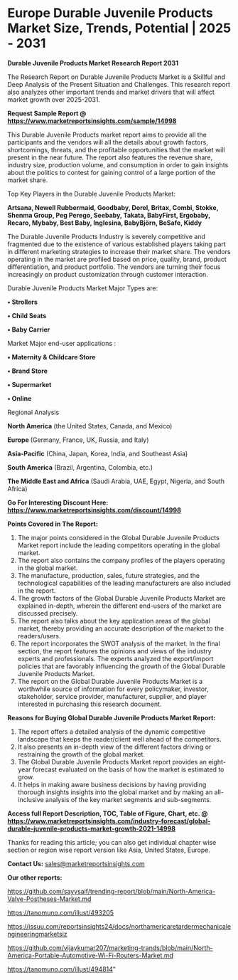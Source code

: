 # Europe Durable Juvenile Products Market Size, Trends, Potential | 2025 - 2031

<strong>Durable Juvenile Products Market Research Report 2031</strong>

The Research Report on Durable Juvenile Products Market is a Skillful and Deep Analysis of the Present Situation and Challenges. This research report also analyzes other important trends and market drivers that will affect market growth over 2025-2031.

<strong>Request Sample Report @ <a href=https://www.marketreportsinsights.com/sample/14998>https://www.marketreportsinsights.com/sample/14998</a></strong>

This Durable Juvenile Products market report aims to provide all the participants and the vendors will all the details about growth factors, shortcomings, threats, and the profitable opportunities that the market will present in the near future. The report also features the revenue share, industry size, production volume, and consumption in order to gain insights about the politics to contest for gaining control of a large portion of the market share.

Top Key Players in the Durable Juvenile Products Market:

<strong>Artsana, Newell Rubbermaid, Goodbaby, Dorel, Britax, Combi, Stokke, Shenma Group, Peg Perego, Seebaby, Takata, BabyFirst, Ergobaby, Recaro, Mybaby, Best Baby, Inglesina, BabyBjörn, BeSafe, Kiddy</strong>

The Durable Juvenile Products Industry is severely competitive and fragmented due to the existence of various established players taking part in different marketing strategies to increase their market share. The vendors operating in the market are profiled based on price, quality, brand, product differentiation, and product portfolio. The vendors are turning their focus increasingly on product customization through customer interaction.

Durable Juvenile Products Market Major Types are:

<strong>• Strollers

• Child Seats

• Baby Carrier</strong>

Market Major end-user applications :

<strong>• Maternity & Childcare Store

• Brand Store

• Supermarket

• Online</strong>

Regional Analysis

</u><strong><b>North America</b></strong> (the United States, Canada, and Mexico)

<strong><b>Europe </b></strong>(Germany, France, UK, Russia, and Italy)

<strong><b>Asia-Pacific</b></strong> (China, Japan, Korea, India, and Southeast Asia)

<strong><b>South America</b></strong> (Brazil, Argentina, Colombia, etc.)

<strong><b>The Middle East and Africa</b></strong> (Saudi Arabia, UAE, Egypt, Nigeria, and South Africa)

<strong>Go For Interesting Discount Here: <a href=https://www.marketreportsinsights.com/discount/14998>https://www.marketreportsinsights.com/discount/14998</a></strong>

<strong>Points Covered in The Report:</strong>
<ol>
  <li>The major points considered in the Global Durable Juvenile Products Market report include the leading competitors operating in the global market.</li>
  <li>The report also contains the company profiles of the players operating in the global market.</li>
  <li>The manufacture, production, sales, future strategies, and the technological capabilities of the leading manufacturers are also included in the report.</li>
  <li>The growth factors of the Global Durable Juvenile Products Market are explained in-depth, wherein the different end-users of the market are discussed precisely.</li>
  <li>The report also talks about the key application areas of the global market, thereby providing an accurate description of the market to the readers/users.</li>
  <li>The report incorporates the SWOT analysis of the market. In the final section, the report features the opinions and views of the industry experts and professionals. The experts analyzed the export/import policies that are favorably influencing the growth of the Global Durable Juvenile Products Market.</li>
  <li>The report on the Global Durable Juvenile Products Market is a worthwhile source of information for every policymaker, investor, stakeholder, service provider, manufacturer, supplier, and player interested in purchasing this research document.</li>
</ol>
<strong>Reasons for Buying Global Durable Juvenile Products Market Report:</strong>

<ol>
  <li>The report offers a detailed analysis of the dynamic competitive landscape that keeps the reader/client well ahead of the competitors.</li>
  <li>It also presents an in-depth view of the different factors driving or restraining the growth of the global market.</li>
  <li>The Global Durable Juvenile Products Market report provides an eight-year forecast evaluated on the basis of how the market is estimated to grow.</li>
  <li>It helps in making aware business decisions by having providing thorough insights insights into the global market and by making an all-inclusive analysis of the key market segments and sub-segments.</li>
</ol>
<strong>Access full Report Description, TOC, Table of Figure, Chart, etc. @ <a href=https://www.marketreportsinsights.com/industry-forecast/global-durable-juvenile-products-market-growth-2021-14998>https://www.marketreportsinsights.com/industry-forecast/global-durable-juvenile-products-market-growth-2021-14998</a></strong>


Thanks for reading this article; you can also get individual chapter wise section or region wise report version like Asia, United States, Europe.

<strong>Contact Us:</strong>
sales@marketreportsinsights.com

<strong>Our other reports:</strong>

<a href=https://github.com/sayysaif/trending-report/blob/main/North-America-Valve-Postheses-Market.md>https://github.com/sayysaif/trending-report/blob/main/North-America-Valve-Postheses-Market.md</a>

<a href=https://tanomuno.com/illust/493205>https://tanomuno.com/illust/493205</a>

<a href=https://issuu.com/reportsinsights24/docs/northamericaretardermechanicalengineeringmarketsiz>https://issuu.com/reportsinsights24/docs/northamericaretardermechanicalengineeringmarketsiz</a>

<a href=https://github.com/vijaykumar207/marketing-trands/blob/main/North-America-Portable-Automotive-Wi-Fi-Routers-Market.md>https://github.com/vijaykumar207/marketing-trands/blob/main/North-America-Portable-Automotive-Wi-Fi-Routers-Market.md</a>

<a href=https://tanomuno.com/illust/494814>https://tanomuno.com/illust/494814</a>"
